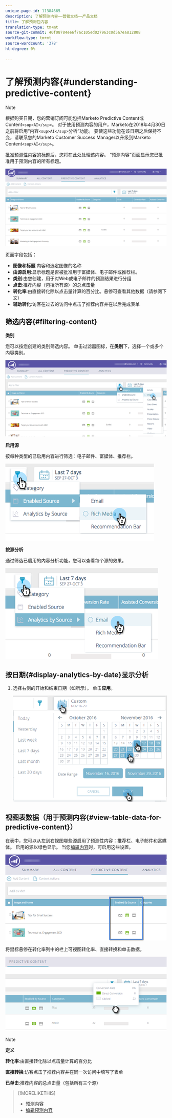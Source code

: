 ```yaml
---
unique-page-id: 11384665
description: 了解预测内容——营销文档——产品文档
title: 了解预测性内容
translation-type: tm+mt
source-git-commit: 40f08784ee6f7ac105ed027963c0d5a7ea812808
workflow-type: tm+mt
source-wordcount: '378'
ht-degree: 0%

---
```



# 了解预测内容{#understanding-predictive-content}

>[!NOTE]
>
>根据购买日期，您的营销订阅可能包括Marketo Predictive Content或Content`<sup>AI</sup>`。 对于使用预测内容的用户，Marketo在2018年4月30日之前将启用“内容`<sup>AI</sup>`分析”功能。 要使这些功能在该日期之后保持不变，请联系您的Marketo Customer Success Manager以升级到Marketo Content`<sup>AI</sup>`。

[批准预测性内容的标题](/help/marketo/product-docs/predictive-content/working-with-all-content/approve-a-title-for-predictive-content.md)后，您将在此处处理该内容。 “预测内容”页面显示您已批准用于预测内容的所有标题。

![](assets/image2017-10-3-9-3a21-3a38.png)

页面字段包括：

* **图像和标题**:内容和选定图像的名称
* **由源启用**:显示标题是否被批准用于富媒体、电子邮件或推荐栏。
* **类别**:由您创建，用于对Web或电子邮件的预测结果进行分组
* **点击**:推荐内容（包括所有源）的总点击量
* **转化率**:由直接转化除以点击量计算的百分比。悬停可查看其他数据（请参阅下文）
* **辅助转化**:访客在过去的访问中点击了推荐内容并在以后完成表单

## 筛选内容{#filtering-content}

**类别**

您可以按您创建的类别筛选内容。 单击过滤器图标，在&#x200B;**类别**&#x200B;下，选择一个或多个内容类别。

![](assets/image2017-10-3-9-3a24-3a38.png)

**启用源**

按每种类型的已启用内容进行筛选：电子邮件、富媒体、推荐栏。

![](assets/image2017-10-3-9-3a25-3a9.png)

**按源分析**

通过筛选已启用的内容分析功能，您可以查看每个源的效果。

![](assets/image2017-10-3-9-3a25-3a34.png)

## 按日期{#display-analytics-by-date}显示分析

1. 选择右侧的开始和结束日期（如所示）。 单击&#x200B;**应用**。

   ![](assets/predictive-content-filter-by-date-hands.png)

## 视图表数据（用于预测内容{#view-table-data-for-predictive-content}）

在表中，您可以从左到右视图哪些源启用了预测性内容：推荐栏、电子邮件和富媒体。 启用的源以绿色显示。 当您[编辑内容](http://docs.marketo.com/display/docs/edit+predictive+content)时，可启用这些设置。

![](assets/image2017-10-3-9-3a26-3a25.png)

将鼠标悬停在转化率列中的栏上可视图转化率、直接转换和单击数据。

![](assets/predictive-content-conversion-rate-popup-hand.png)

>[!NOTE]
>
>**定义**
>
>**转化率**:由直接转化除以点击量计算的百分比
>
>**直接转换**:访客点击了推荐内容并在同一次访问中填写了表单
>
>**已单击**:推荐内容的总点击量（包括所有三个源）

>[!MORELIKETHIS]
>
>* [预测内容](http://docs.marketo.com/display/docs/predictive+content)
>* [编辑预测内容](http://docs.marketo.com/display/docs/edit+predictive+content)

